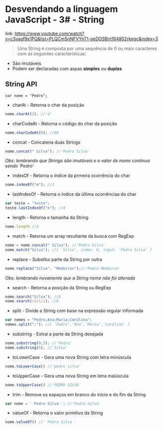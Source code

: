 # Desvendando a linguagem JavaScript - 3# - String
link: https://www.youtube.com/watch?v=c3vaqf9x1PQ&list=PLQCmSnNFVYnT1-oeDOSBnt164802rkegc&index=3

> Uma String é composta por uma sequência de 0 ou mais caracteres com as seguintes características:

- São imutáveis
- Podem ser declaradas com aspas **simples** ou **duplas**

## String API
`var nome = "Pedro";`

- charAt - Retorna o char da posição
```JavaScript
nome.charAt(2); //'d'
```

- charCodeAt - Retorna o código do char da posição
```JavaScript
nome.charCodeAt(0); //80
```

- concat - Concatena duas Strings
```JavaScript
nome.concat(" Silva"); //'Pedro Silva'
```
_Obs: lembrando que Strings são imutáveis e o valor de nome continua sendo 'Pedro'_

- indexOf - Retorna o índice da prmeira ocorrência do char
```JavaScript
nome.indexOf("e"); //1
```

- lastIndexOf - Retorna o índice da última ocorrênciaa do char
```JavaScript
var teste = "teste";
teste.lastIndexOf("e"); //4
```

- length - Retorna o tamanha da String
```JavaScript
nome.length //5
```

- match - Retorna um array resultante da busca com RegExp
```JavaScript
nome = nome.concat(" Silva"); //'Pedro Silva'
nome.match("Silva"); //[ 'Silva', index: 6, input: 'Pedro Silva' ]
```

- replace - Substitui parte da String por outra

```JavaScript
nome.replace("Silva", "Medeiros");//'Pedro Medeiros'

```
_Obs: lembrando novamente que a String nome não foi alterada_



- search - Retorna a posição da String ou RegExp

```JavaScript
nome.search("Silva"); //6
nome.search(/Sil/i); //6

```

- split - Divide a String com base na expressão regular informada

```JavaScript
var nomes = "Pedro;Ana;Maria;Carolina";
nomes.split(";"); //[ 'Pedro','Ana','Maria','Carolina' ]

```

- substring - Extrai a parte da String desejada

```JavaScript
nome.substring(0,5); //'Pedro'
nome.substring(5); //'Silva'
```

- toLowerCase - Gera uma nova String com letra minúscula

```JavaScript
nome.toLowerCase() //'pedro silva'

```

- toUpperCase - Gera uma nova String em letra maiúscula

```JavaScript
nome.toUpperCase() //'PEDRO SILVA'

```

- trim - Remove os espaços em branco do início e do fim da String
```JavaScript
var nome = ' Pedro Silva '; //'Pedro Silva'
```

- valueOf - Retorna o valor primitivo da String

```JavaScript
nome.valueOf() //' Pedro Silva '

```
